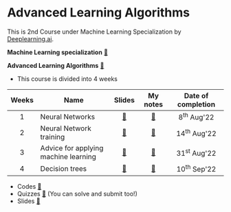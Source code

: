 # Advanced Learning Algorithms
This is 2nd Course under Machine Learning Specialization by [Deeplearning.ai](https://www.deeplearning.ai/).

**Machine Learning specialization** [🔗](https://www.coursera.org/specializations/machine-learning-introduction)

**Advanced Learning Algorithms** [🔗](https://www.coursera.org/learn/advanced-learning-algorithms)

- This course is divided into 4 weeks

| Weeks | Name                                     | Slides | My notes   | Date of completion |
|:-----:|------------------------------------------|:------:|:----------:|:------------------:|
| 1     | Neural Networks                      | [🔗](./slides/Week%201%20-%20Neural%20Networks.pdf) | [🔗](./Week%201%20-%20Neural%20Networks/) | 8<sup>th</sup> Aug'22 |
| 2     | Neural Network training              | [🔗](./slides/Week%202%20-%20Neural%20Networks%20training.pdf) | [🔗](./Week%202%20-%20Neural%20Network%20Training/) | 14<sup>th</sup> Aug'22 |
| 3     | Advice for applying machine learning | [🔗](./slides/Week%203%20-%20Advice%20for%20applying%20machine%20learning.pdf) | [🔗](./Week%203%20-%20Advice%20for%20applying%20machine%20learning/) | 31<sup>st</sup> Aug'22 |
| 4     | Decision trees                       | [🔗](./slides/Week%204%20-%20Decision%20trees.pdf) | [🔗](./Week%204%20-%20Decision%20Trees/) | 10<sup>th</sup> Sep'22 |

- Codes [🔗](./codes/)
- Quizzes [🔗](./quizzes/) (You can solve and submit too!)
- Slides [🔗](./slides/)
